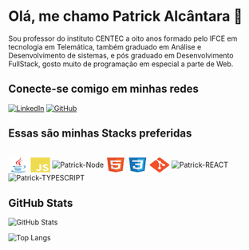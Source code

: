 # Olá, me chamo Patrick Alcântara 👋

Sou professor do instituto CENTEC a oito anos formado pelo IFCE em tecnologia em Telemática, também graduado em Análise e Desenvolvimento de sistemas, e pós graduado em Desenvolvimento FullStack, gosto muito de programação em especial a parte de Web.

## Conecte-se comigo em minhas redes

[![LinkedIn](https://img.shields.io/badge/LinkedIn-000?style=for-the-badge&logo=linkedin&logoColor=0E76A8)](https://www.linkedin.com/in/patrick-alcântara-dimas/) [![GitHub](https://img.shields.io/badge/github-000?style=for-the-badge&logo=github)](https://github.com/patrickalcantara)

## Essas são minhas Stacks preferidas

<div style="display: inline_block"><br>
  <img align="center" alt="Patrick-Java" height="32" width="40" src="https://raw.githubusercontent.com/devicons/devicon/master/icons/java/java-original.svg">
  <img align="center" alt="Patrick-Js" height="30" width="40" src="https://raw.githubusercontent.com/devicons/devicon/master/icons/javascript/javascript-plain.svg">
  <img align="center" alt="Patrick-Node" height="30" width="40" src="https://cdn.jsdelivr.net/gh/devicons/devicon/icons/nodejs/nodejs-original.svg" />      
  <img align="center" alt="Patrick-HTML" height="30" width="40" src="https://raw.githubusercontent.com/devicons/devicon/master/icons/html5/html5-original.svg">
  <img align="center" alt="Patrick-CSS" height="30" width="40" src="https://raw.githubusercontent.com/devicons/devicon/master/icons/css3/css3-original.svg">
 <img align="center" alt="Patrick-GIT" height="30" width="40" src="https://raw.githubusercontent.com/devicons/devicon/master/icons/git/git-original.svg">
 <img align="center" alt="Patrick-REACT" height="30" width="40" src="https://cdn.jsdelivr.net/gh/devicons/devicon/icons/react/react-original.svg" />  
 <img align="center" alt="Patrick-TYPESCRIPT" height="30" width="40" src="https://cdn.jsdelivr.net/gh/devicons/devicon/icons/typescript/typescript-original.svg" /> 
</div>

## GitHub Stats

![GitHub Stats](https://github-readme-stats.vercel.app/api?username=patrickalcantara&theme=ocean_dark&border_color=30A3DC&show_icons=true&icon_color=30A3DC&title_color=E94D5F&text_color=FFF)

![Top Langs](https://github-readme-stats-git-masterrstaa-rickstaa.vercel.app/api/top-langs/?username=patrickalcantara&layout=compact&bg_color=141c2c&border_color=30A3DC&title_color=E94D5F&text_color=FFF)
